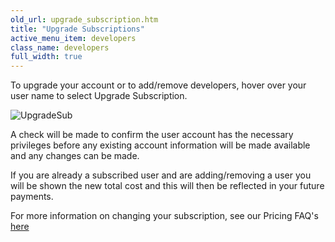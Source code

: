 ```yaml
---
old_url: upgrade_subscription.htm
title: "Upgrade Subscriptions"
active_menu_item: developers
class_name: developers
full_width: true
---
```



To upgrade your account or to add/remove developers, hover over your user name to select Upgrade Subscription.

![UpgradeSub](/img/docs/upgradesub.png)

A check will be made to confirm the user account has the necessary privileges before any existing account information will be made available and any changes can be made.

If you are already a subscribed user and are adding/removing a user you will be shown the new total cost and this will then be reflected in your future payments.

For more information on changing your subscription, see our Pricing FAQ's [here](/product/pricing)


